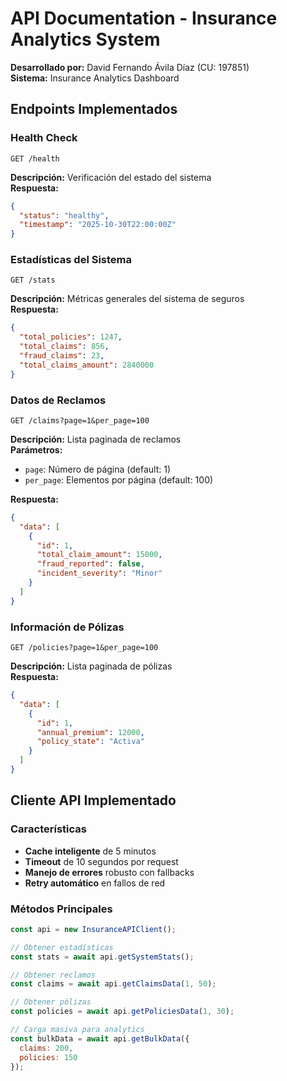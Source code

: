 # API Documentation - Insurance Analytics System

**Desarrollado por:** David Fernando Ávila Díaz (CU: 197851)  
**Sistema:** Insurance Analytics Dashboard

## Endpoints Implementados

### Health Check
```http
GET /health
```
**Descripción:** Verificación del estado del sistema  
**Respuesta:** 
```json
{
  "status": "healthy",
  "timestamp": "2025-10-30T22:00:00Z"
}
```

### Estadísticas del Sistema
```http
GET /stats
```
**Descripción:** Métricas generales del sistema de seguros  
**Respuesta:**
```json
{
  "total_policies": 1247,
  "total_claims": 856,
  "fraud_claims": 23,
  "total_claims_amount": 2840000
}
```

### Datos de Reclamos
```http
GET /claims?page=1&per_page=100
```
**Descripción:** Lista paginada de reclamos  
**Parámetros:**
- `page`: Número de página (default: 1)
- `per_page`: Elementos por página (default: 100)

**Respuesta:**
```json
{
  "data": [
    {
      "id": 1,
      "total_claim_amount": 15000,
      "fraud_reported": false,
      "incident_severity": "Minor"
    }
  ]
}
```

### Información de Pólizas
```http
GET /policies?page=1&per_page=100
```
**Descripción:** Lista paginada de pólizas  
**Respuesta:**
```json
{
  "data": [
    {
      "id": 1,
      "annual_premium": 12000,
      "policy_state": "Activa"
    }
  ]
}
```

## Cliente API Implementado

### Características
- **Cache inteligente** de 5 minutos
- **Timeout** de 10 segundos por request
- **Manejo de errores** robusto con fallbacks
- **Retry automático** en fallos de red

### Métodos Principales
```javascript
const api = new InsuranceAPIClient();

// Obtener estadísticas
const stats = await api.getSystemStats();

// Obtener reclamos
const claims = await api.getClaimsData(1, 50);

// Obtener pólizas
const policies = await api.getPoliciesData(1, 30);

// Carga masiva para analytics
const bulkData = await api.getBulkData({
  claims: 200,
  policies: 150
});
```